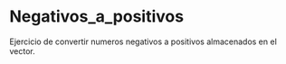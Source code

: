 # Negativos_a_positivos

Ejercicio de convertir numeros negativos a positivos almacenados en el vector.
